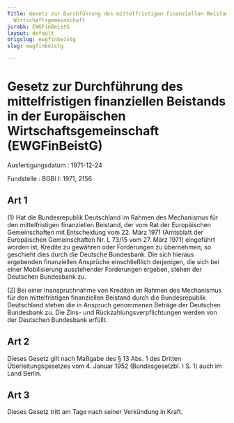 ```yaml
---
Title: Gesetz zur Durchführung des mittelfristigen finanziellen Beistands in der Europäischen
  Wirtschaftsgemeinschaft
jurabk: EWGFinBeistG
layout: default
origslug: ewgfinbeistg
slug: ewgfinbeistg

---
```


# Gesetz zur Durchführung des mittelfristigen finanziellen Beistands in der Europäischen Wirtschaftsgemeinschaft (EWGFinBeistG)

Ausfertigungsdatum
:   1971-12-24

Fundstelle
:   BGBl I: 1971, 2156

## Art 1

(1) Hat die Bundesrepublik Deutschland im Rahmen des Mechanismus für
den mittelfristigen finanziellen Beistand, der vom Rat der
Europäischen Gemeinschaften mit Entscheidung vom 22. März 1971
(Amtsblatt der Europäischen Gemeinschaften Nr. L 73/15 vom 27. März
1971) eingeführt worden ist, Kredite zu gewähren oder Forderungen zu
übernehmen, so geschieht dies durch die Deutsche Bundesbank. Die sich
hieraus ergebenden finanziellen Ansprüche einschließlich derjenigen,
die sich bei einer Mobilisierung ausstehender Forderungen ergeben,
stehen der Deutschen Bundesbank zu.

(2) Bei einer Inanspruchnahme von Krediten im Rahmen des Mechanismus
für den mittelfristigen finanziellen Beistand durch die Bundesrepublik
Deutschland stehen die in Anspruch genommenen Beträge der Deutschen
Bundesbank zu. Die Zins- und Rückzahlungsverpflichtungen werden von
der Deutschen Bundesbank erfüllt.

## Art 2

Dieses Gesetz gilt nach Maßgabe des § 13 Abs. 1 des Dritten
Überleitungsgesetzes vom 4. Januar 1952 (Bundesgesetzbl. I S. 1) auch
im Land Berlin.

## Art 3

Dieses Gesetz tritt am Tage nach seiner Verkündung in Kraft.

